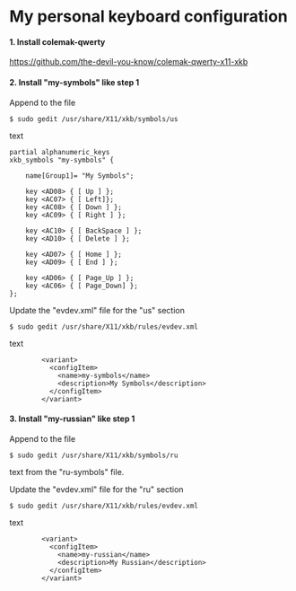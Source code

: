 # My personal keyboard configuration

#### 1. Install colemak-qwerty

https://github.com/the-devil-you-know/colemak-qwerty-x11-xkb

#### 2. Install "my-symbols" like step 1

Append to the file

```
$ sudo gedit /usr/share/X11/xkb/symbols/us
```

text

```
partial alphanumeric_keys
xkb_symbols "my-symbols" {

    name[Group1]= "My Symbols";

    key <AD08> { [ Up ] };
    key <AC07> { [ Left]};
    key <AC08> { [ Down ] };
    key <AC09> { [ Right ] };

    key <AC10> { [ BackSpace ] };
    key <AD10> { [ Delete ] };

    key <AD07> { [ Home ] };
    key <AD09> { [ End ] };

    key <AD06> { [ Page_Up ] };
    key <AC06> { [ Page_Down] };
};
```

Update the "evdev.xml" file for the "us" section

```
$ sudo gedit /usr/share/X11/xkb/rules/evdev.xml
```
text
```
        <variant>
          <configItem>
            <name>my-symbols</name>
            <description>My Symbols</description>
          </configItem>
        </variant>
```

#### 3. Install "my-russian" like step 1

Append to the file

```
$ sudo gedit /usr/share/X11/xkb/symbols/ru
```

text from the "ru-symbols" file.

Update the "evdev.xml" file for the "ru" section

```
$ sudo gedit /usr/share/X11/xkb/rules/evdev.xml
```
text
```
        <variant>
          <configItem>
            <name>my-russian</name>
            <description>My Russian</description>
          </configItem>
        </variant>
```
